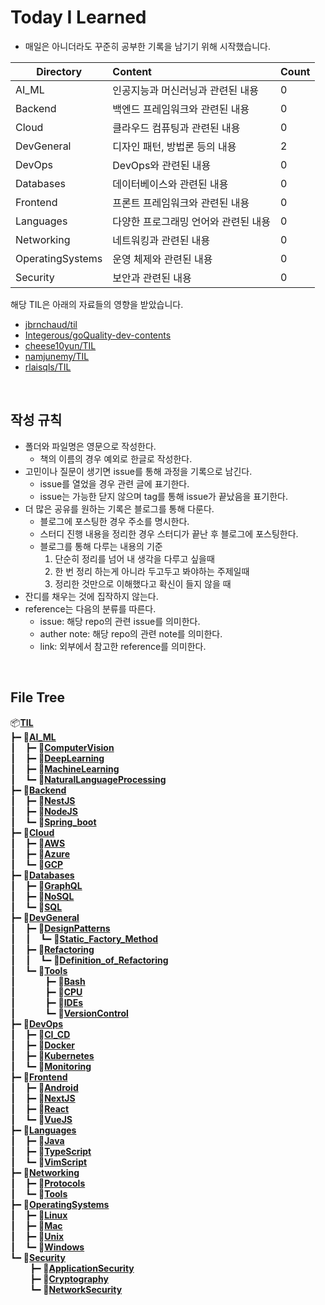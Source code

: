 # Today I Learned

- 매일은 아니더라도 꾸준히 공부한 기록을 남기기 위해 시작했습니다.

| Directory         | Content                              | Count                        |
| ----------------- | :----------------------------------- | ---------------------------- |
| AI_ML             | 인공지능과 머신러닝과 관련된 내용       | 0    |
| Backend           | 백엔드 프레임워크와 관련된 내용         | 0  |
| Cloud             | 클라우드 컴퓨팅과 관련된 내용           | 0    |
| DevGeneral        | 디자인 패턴, 방법론 등의 내용          | 2|
| DevOps            | DevOps와 관련된 내용                  | 0   |
| Databases         | 데이터베이스와 관련된 내용             | 0|
| Frontend          | 프론트 프레임워크와 관련된 내용        | 0 |
| Languages         | 다양한 프로그래밍 언어와 관련된 내용    | 0|
| Networking        | 네트워킹과 관련된 내용                 | 0|
| OperatingSystems  | 운영 체제와 관련된 내용                | 0|
| Security          | 보안과 관련된 내용                    | 0|

해당 TIL은 아래의 자료들의 영향을 받았습니다.
- [jbrnchaud/til](https://github.com/jbranchaud/til)
- [Integerous/goQuality-dev-contents](https://github.com/Integerous/goQuality-dev-contents)
- [cheese10yun/TIL](https://github.com/cheese10yun/TIL)
- [namjunemy/TIL](https://github.com/namjunemy/TIL)
- [rlaisqls/TIL](https://github.com/rlaisqls/TIL)

<br>

## 작성 규칙
- 폴더와 파일명은 영문으로 작성한다.
  - 책의 이름의 경우 예외로 한글로 작성한다.
- 고민이나 질문이 생기면 issue를 통해 과정을 기록으로 남긴다.
  - issue를 열었을 경우 관련 글에 표기한다.
  - issue는 가능한 닫지 않으며 tag를 통해 issue가 끝났음을 표기한다.
- 더 많은 공유를 원하는 기록은 블로그를 통해 다룬다.
  - 블로그에 포스팅한 경우 주소를 명시한다.
  - 스터디 진행 내용을 정리한 경우 스터디가 끝난 후 블로그에 포스팅한다.
  - 블로그를 통해 다루는 내용의 기준
    1. 단순히 정리를 넘어 내 생각을 다루고 싶을때
    2. 한 번 정리 하는게 아니라 두고두고 봐야하는 주제일때
    3. 정리한 것만으로 이해했다고 확신이 들지 않을 때
- 잔디를 채우는 것에 집작하지 않는다.
- reference는 다음의 분류를 따른다.
  - issue: 해당 repo의 관련 issue를 의미한다.
  - auther note: 해당 repo의 관련 note를 의미한다.
  - link: 외부에서 참고한 reference를 의미한다.

<br>

## File Tree

📦[**TIL**](./)</br>
┣━&nbsp;📂[**AI_ML**](./AI_ML)</br>
┃  &nbsp;&nbsp;┣━&nbsp;📂[**ComputerVision**](./AI_ML/ComputerVision)</br>
┃  &nbsp;&nbsp;┣━&nbsp;📂[**DeepLearning**](./AI_ML/DeepLearning)</br>
┃  &nbsp;&nbsp;┣━&nbsp;📂[**MachineLearning**](./AI_ML/MachineLearning)</br>
┃  &nbsp;&nbsp;┗━&nbsp;📂[**NaturalLanguageProcessing**](./AI_ML/NaturalLanguageProcessing)</br>
┣━&nbsp;📂[**Backend**](./Backend)</br>
┃  &nbsp;&nbsp;┣━&nbsp;📂[**NestJS**](./Backend/NestJS)</br>
┃  &nbsp;&nbsp;┣━&nbsp;📂[**NodeJS**](./Backend/NodeJS)</br>
┃  &nbsp;&nbsp;┗━&nbsp;📂[**Spring_boot**](./Backend/Spring_boot)</br>
┣━&nbsp;📂[**Cloud**](./Cloud)</br>
┃  &nbsp;&nbsp;┣━&nbsp;📂[**AWS**](./Cloud/AWS)</br>
┃  &nbsp;&nbsp;┣━&nbsp;📂[**Azure**](./Cloud/Azure)</br>
┃  &nbsp;&nbsp;┗━&nbsp;📂[**GCP**](./Cloud/GCP)</br>
┣━&nbsp;📂[**Databases**](./Databases)</br>
┃  &nbsp;&nbsp;┣━&nbsp;📂[**GraphQL**](./Databases/GraphQL)</br>
┃  &nbsp;&nbsp;┣━&nbsp;📂[**NoSQL**](./Databases/NoSQL)</br>
┃  &nbsp;&nbsp;┗━&nbsp;📂[**SQL**](./Databases/SQL)</br>
┣━&nbsp;📂[**DevGeneral**](./DevGeneral)</br>
┃  &nbsp;&nbsp;┣━&nbsp;📂[**DesignPatterns**](./DevGeneral/DesignPatterns)</br>
┃  &nbsp;&nbsp;┃  &nbsp;&nbsp;┗━&nbsp;📄[**Static_Factory_Method**](./DevGeneral/DesignPatterns/Static_Factory_Method.md)</br>
┃  &nbsp;&nbsp;┣━&nbsp;📂[**Refactoring**](./DevGeneral/Refactoring)</br>
┃  &nbsp;&nbsp;┃  &nbsp;&nbsp;┗━&nbsp;📄[**Definition_of_Refactoring**](./DevGeneral/Refactoring/Definition_of_Refactoring.md)</br>
┃  &nbsp;&nbsp;┗━&nbsp;📂[**Tools**](./DevGeneral/Tools)</br>
┃  &nbsp;&nbsp;&nbsp;&nbsp;&nbsp;&nbsp;&nbsp;&nbsp;&nbsp;&nbsp;┣━&nbsp;📂[**Bash**](./DevGeneral/Tools/Bash)</br>
┃  &nbsp;&nbsp;&nbsp;&nbsp;&nbsp;&nbsp;&nbsp;&nbsp;&nbsp;&nbsp;┣━&nbsp;📂[**CPU**](./DevGeneral/Tools/CPU)</br>
┃  &nbsp;&nbsp;&nbsp;&nbsp;&nbsp;&nbsp;&nbsp;&nbsp;&nbsp;&nbsp;┣━&nbsp;📂[**IDEs**](./DevGeneral/Tools/IDEs)</br>
┃  &nbsp;&nbsp;&nbsp;&nbsp;&nbsp;&nbsp;&nbsp;&nbsp;&nbsp;&nbsp;┗━&nbsp;📂[**VersionControl**](./DevGeneral/Tools/VersionControl)</br>
┣━&nbsp;📂[**DevOps**](./DevOps)</br>
┃  &nbsp;&nbsp;┣━&nbsp;📂[**CI_CD**](./DevOps/CI_CD)</br>
┃  &nbsp;&nbsp;┣━&nbsp;📂[**Docker**](./DevOps/Docker)</br>
┃  &nbsp;&nbsp;┣━&nbsp;📂[**Kubernetes**](./DevOps/Kubernetes)</br>
┃  &nbsp;&nbsp;┗━&nbsp;📂[**Monitoring**](./DevOps/Monitoring)</br>
┣━&nbsp;📂[**Frontend**](./Frontend)</br>
┃  &nbsp;&nbsp;┣━&nbsp;📂[**Android**](./Frontend/Android)</br>
┃  &nbsp;&nbsp;┣━&nbsp;📂[**NextJS**](./Frontend/NextJS)</br>
┃  &nbsp;&nbsp;┣━&nbsp;📂[**React**](./Frontend/React)</br>
┃  &nbsp;&nbsp;┗━&nbsp;📂[**VueJS**](./Frontend/VueJS)</br>
┣━&nbsp;📂[**Languages**](./Languages)</br>
┃  &nbsp;&nbsp;┣━&nbsp;📂[**Java**](./Languages/Java)</br>
┃  &nbsp;&nbsp;┣━&nbsp;📂[**TypeScript**](./Languages/TypeScript)</br>
┃  &nbsp;&nbsp;┗━&nbsp;📂[**VimScript**](./Languages/VimScript)</br>
┣━&nbsp;📂[**Networking**](./Networking)</br>
┃  &nbsp;&nbsp;┣━&nbsp;📂[**Protocols**](./Networking/Protocols)</br>
┃  &nbsp;&nbsp;┗━&nbsp;📂[**Tools**](./Networking/Tools)</br>
┣━&nbsp;📂[**OperatingSystems**](./OperatingSystems)</br>
┃  &nbsp;&nbsp;┣━&nbsp;📂[**Linux**](./OperatingSystems/Linux)</br>
┃  &nbsp;&nbsp;┣━&nbsp;📂[**Mac**](./OperatingSystems/Mac)</br>
┃  &nbsp;&nbsp;┣━&nbsp;📂[**Unix**](./OperatingSystems/Unix)</br>
┃  &nbsp;&nbsp;┗━&nbsp;📂[**Windows**](./OperatingSystems/Windows)</br>
┗━&nbsp;📂[**Security**](./Security)</br>
&nbsp;&nbsp;&nbsp;&nbsp;&nbsp;&nbsp;&nbsp;&nbsp;┣━&nbsp;📂[**ApplicationSecurity**](./Security/ApplicationSecurity)</br>
&nbsp;&nbsp;&nbsp;&nbsp;&nbsp;&nbsp;&nbsp;&nbsp;┣━&nbsp;📂[**Cryptography**](./Security/Cryptography)</br>
&nbsp;&nbsp;&nbsp;&nbsp;&nbsp;&nbsp;&nbsp;&nbsp;┗━&nbsp;📂[**NetworkSecurity**](./Security/NetworkSecurity)</br>
